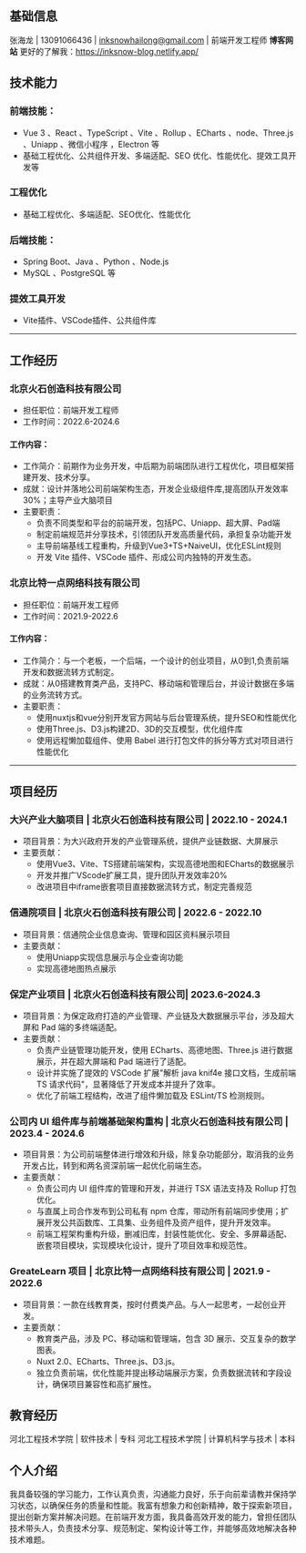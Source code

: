 ﻿
## 基础信息
张海龙 | 13091066436 | <inksnowhailong@gmail.com> | 前端开发工程师
**博客网站**
更好的了解我：https://inksnow-blog.netlify.app/

## 技术能力

### 前端技能：

- Vue 3 、React 、TypeScript 、Vite 、Rollup 、ECharts 、node、Three.js 、Uniapp 、微信小程序 ，Electron 等
- 基础工程优化、公共组件开发、多端适配、SEO 优化、性能优化、提效工具开发等
### 工程优化
 - 基础工程优化、多端适配、SEO优化、性能优化
### 后端技能：
- Spring Boot、Java 、Python 、Node.js
- MySQL 、PostgreSQL 等
### 提效工具开发
- Vite插件、VSCode插件、公共组件库
---

## 工作经历
### 北京火石创造科技有限公司
- 担任职位：前端开发工程师
- 工作时间：2022.6-2024.6

#### 工作内容：
- 工作简介：前期作为业务开发，中后期为前端团队进行工程优化，项目框架搭建开发、技术分享。
- 成就：设计并落地公司前端架构生态，开发企业级组件库,提高团队开发效率30%；主导产业大脑项目
- 主要职责：
  - 负责不同类型和平台的前端开发，包括PC、Uniapp、超大屏、Pad端
  - 制定前端规范并分享技术，引领团队开发高质量代码，承担复杂功能开发
  - 主导前端基线工程重构，升级到Vue3+TS+NaiveUI，优化ESLint规则
  - 开发 Vite 插件、VSCode 插件、形成公司内独特的开发生态。
### 北京比特一点网络科技有限公司
- 担任职位：前端开发工程师
- 工作时间：2021.9-2022.6
#### 工作内容：
- 工作简介：与一个老板，一个后端，一个设计的创业项目，从0到1,负责前端开发和数据流转方式制定。
- 成就：从0搭建教育类产品，支持PC、移动端和管理后台，并设计数据在多端的业务流转方式。
- 主要职责：
  - 使用nuxtjs和vue分别开发官方网站与后台管理系统，提升SEO和性能优化
  - 使用Three.js、D3.js构建2D、3D的交互模型，优化组件库
  - 使用远程懒加载组件、使用 Babel 进行打包文件的拆分等方式对项目进行性能优化

---
## 项目经历
### 大兴产业大脑项目 | 北京火石创造科技有限公司 | 2022.10 - 2024.1
- 项目背景：为大兴政府开发的产业管理系统，提供产业链数据、大屏展示
- 主要贡献：
  - 使用Vue3、Vite、TS搭建前端架构，实现高德地图和ECharts的数据展示
  - 开发并推广VScode扩展工具，提升团队开发效率20%
  - 改进项目中iframe嵌套项目直接数据流转方式，制定完善规范

### 信通院项目 | 北京火石创造科技有限公司 | 2022.6 - 2022.10
- 项目背景：信通院企业信息查询、管理和园区资料展示项目
- 主要贡献：
  - 使用Uniapp实现信息展示与企业查询功能
  - 实现高德地图热点展示

### 保定产业项目 | 北京火石创造科技有限公司| 2023.6-2024.3
- 项目背景：为保定政府打造的产业管理、产业链及大数据展示平台，涉及超大屏和 Pad 端的多终端适配。
- 主要贡献：
  - 负责产业链管理功能开发，使用 ECharts、高德地图、Three.js 进行数据展示，并在超大屏端和 Pad 端进行了适配。
  - 设计并实施了提效的 VSCode 扩展"解析 java knif4e 接口文档，生成前端 TS 请求代码"，显著降低了开发成本并提升了效率。
  - 优化了前端工程结构，改进了组件懒加载及 ESLint/TS 检测规则。


### 公司内 UI 组件库与前端基础架构重构 | 北京火石创造科技有限公司 | 2023.4 - 2024.6
- 项目背景：为公司前端整体进行增效和升级，除复杂功能部分，取消我的业务开发占比，转到和两名资深前端一起优化前端生态。
- 主要贡献：
  - 负责公司内 UI 组件库的管理和开发，并进行 TSX 语法支持及 Rollup 打包优化。
  - 与直属上司合作发布到公司私有 npm 仓库，带动所有前端同步使用；扩展开发公共函数库、工具集、业务组件及资产组件，提升开发效率。
  - 前端工程架构重构升级，删减旧库，封装性能优化、安全、多屏幕适配、嵌套项目模块，实现模块化设计，提升了项目效率和规范性。



### GreateLearn 项目 | 北京比特一点网络科技有限公司 | 2021.9 - 2022.6
- 项目背景：一款在线教育类，按时付费类产品。与人一起思考，一起创业开发。
- 主要贡献：
  - 教育类产品，涉及 PC、移动端和管理端，包含 3D 展示、交互复杂的数学图表。
  - Nuxt 2.0、ECharts、Three.js、D3.js。
  - 独立负责前端，优化性能并提出移动端展示方案，负责数据流转和字段设计，确保项目兼容性和高扩展性。

## 教育经历

河北工程技术学院 | 软件技术 | 专科
河北工程技术学院 | 计算机科学与技术 | 本科


## 个人介绍

我具备较强的学习能力，工作认真负责，沟通能力良好，乐于向前辈请教并保持学习状态，以确保任务的质量和性能。我富有想象力和创新精神，敢于探索新项目，提出创新方案并解决问题。在前端开发方面，我具备高效开发的能力，曾担任团队技术带头人，负责技术分享、规范制定、架构设计等工作，并能够高效地解决各种技术难题。

